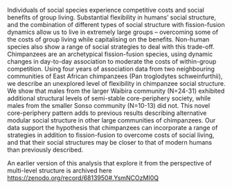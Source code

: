 Individuals of social species experience competitive costs and social benefits of group living. Substantial flexibility in humans’ social structure, and the combination of different types of social structure with fission-fusion dynamics allow us to live in extremely large groups – overcoming some of the costs of group living while capitalising on the benefits. Non-human species also show a range of social strategies to deal with this trade-off. Chimpanzees are an archetypical fission-fusion species, using dynamic changes in day-to-day association to moderate the costs of within-group competition. Using four years of association data from two neighbouring communities of East African chimpanzees (Pan troglodytes schweinfurthii), we describe an unexplored level of flexibility in chimpanzee social structure. We show that males from the larger Waibira community (N=24-31) exhibited additional structural levels of semi-stable core-periphery society, while males from the smaller Sonso community (N=10-13) did not. This novel core-periphery pattern adds to previous results describing alternative modular social structure in other large communities of chimpanzees. Our data support the hypothesis that chimpanzees can incorporate a range of strategies in addition to fission-fusion to overcome costs of social living, and that their social structures may be closer to that of modern humans than previously described.

An earlier version of this analysis that explore it from the perspective of multi-level structure is archived here https://zenodo.org/record/6813950#.YsmNCOzMI0Q
